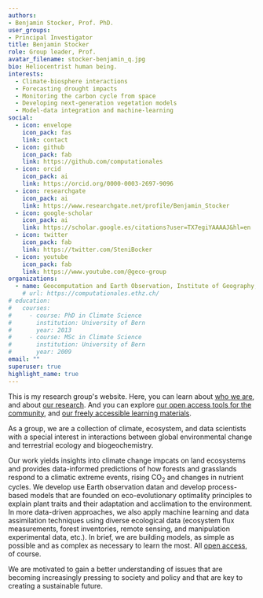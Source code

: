 ```yaml
---
authors:
- Benjamin Stocker, Prof. PhD.
user_groups:
- Principal Investigator
title: Benjamin Stocker
role: Group leader, Prof.
avatar_filename: stocker-benjamin_q.jpg
bio: Heliocentrist human being.
interests:
  - Climate-biosphere interactions
  - Forecasting drought impacts
  - Monitoring the carbon cycle from space
  - Developing next-generation vegetation models
  - Model-data integration and machine-learning
social:
  - icon: envelope
    icon_pack: fas
    link: contact
  - icon: github
    icon_pack: fab
    link: https://github.com/computationales
  - icon: orcid
    icon_pack: ai
    link: https://orcid.org/0000-0003-2697-9096
  - icon: researchgate
    icon_pack: ai
    link: https://www.researchgate.net/profile/Benjamin_Stocker
  - icon: google-scholar
    icon_pack: ai
    link: https://scholar.google.es/citations?user=TX7egiYAAAAJ&hl=en
  - icon: twitter
    icon_pack: fab
    link: https://twitter.com/SteniBocker
  - icon: youtube
    icon_pack: fab
    link: https://www.youtube.com/@geco-group
organizations:
  - name: Geocomputation and Earth Observation, Institute of Geography, University of Bern
    # url: https://computationales.ethz.ch/
# education:
#   courses:
#     - course: PhD in Climate Science
#       institution: University of Bern
#       year: 2013
#     - course: MSc in Climate Science
#       institution: University of Bern
#       year: 2009
email: ""
superuser: true
highlight_name: true
---
```


This is my research group's website. Here, you can learn about [who we are](../people/), and about [our research](../project/). And you can explore [our open access tools for the community](../data_code/), and [our freely accessible learning materials](../data_code/).

As a group, we are a collection of climate, ecosystem, and data scientists with a special interest in interactions between global environmental change and terrestrial ecology and biogeochemistry. 

Our work yields insights into climate change impcats on land ecosystems and provides data-informed predictions of how forests and grasslands respond to a climatic extreme events, rising CO<sub>2</sub> and changes in nutrient cycles. We develop use Earth observation datan and develop process-based models that are founded on eco-evolutionary optimality principles to explain plant traits and their adaptation and acclimation to the environment. In more data-driven approaches, we also apply machine learning and data assimilation techniques using diverse ecological data (ecosystem flux measurements, forest inventories, remote sensing, and manipulation experimental data, etc.). In brief, we are building models, as simple as possible and as complex as necessary to learn the most. All [open access](https://github.com/computationales), of course.

We are motivated to gain a better understanding of issues that are becoming increasingly pressing to society and policy and that are key to creating a sustainable future.

<!-- This is my g website. Head over [here](https://computationales.ethz.ch/) to find the website of my group for *Computational Ecosystem Science* at ETH Zürich. -->

<!-- {{< icon name="download" pack="fas" >}} Download my {{< staticref "files/cv.pdf" "newtab" >}}CV{{< /staticref >}}. -->
